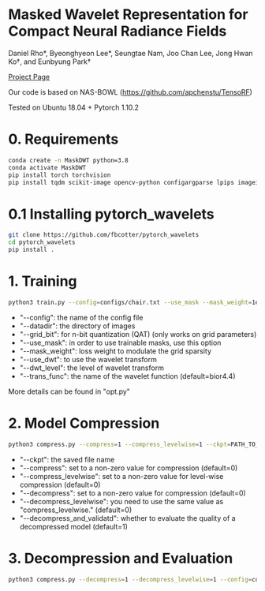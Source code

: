 # Masked Wavelet Representation for Compact Neural Radiance Fields
Daniel Rho*, Byeonghyeon Lee*, Seungtae Nam, Joo Chan Lee, Jong Hwan Ko†, and Eunbyung Park†

[Project Page](https://daniel03c1.github.io/masked_wavelet_nerf/)

Our code is based on NAS-BOWL (https://github.com/apchenstu/TensoRF)

Tested on Ubuntu 18.04 + Pytorch 1.10.2

# 0. Requirements
```bash
conda create -n MaskDWT python=3.8
conda activate MaskDWT
pip install torch torchvision
pip install tqdm scikit-image opencv-python configargparse lpips imageio-ffmpeg kornia lpips tensorboard
```

# 0.1 Installing pytorch_wavelets
```bash
git clone https://github.com/fbcotter/pytorch_wavelets
cd pytorch_wavelets
pip install .
```

# 1. Training
```bash
python3 train.py --config=configs/chair.txt --use_mask --mask_weight=1e-10 --grid_bit=8 --use_dwt --dwt_level=4
```
- "--config": the name of the config file
- "--datadir": the directory of images
- "--grid_bit": for n-bit quantization (QAT) (only works on grid parameters)
- "--use_mask": in order to use trainable masks, use this option
- "--mask_weight": loss weight to modulate the grid sparsity
- "--use_dwt": to use the wavelet transform
- "--dwt_level": the level of wavelet transform
- "--trans_func": the name of the wavelet function (default=bior4.4)

More details can be found in "opt.py"


# 2. Model Compression
```bash
python3 compress.py --compress=1 --compress_levelwise=1 --ckpt=PATH_TO_CHECKPOINT
```
- "--ckpt": the saved file name
- "--compress": set to a non-zero value for compression (default=0)
- "--compress_levelwise": set to a non-zero value for level-wise compression (default=0)
- "--decompress": set to a non-zero value for compression (default=0)
- "--decompress_levelwise": you need to use the same value as "compress_levelwise." (default=0)
- "--decompress_and_validatd": whether to evaluate the quality of a decompressed model (default=1)

# 3. Decompression and Evaluation
```bash
python3 compress.py --decompress=1 --decompress_levelwise=1 --config=configs/chair.txt --ckpt=PATH_TO_CHECKPOINT
```
